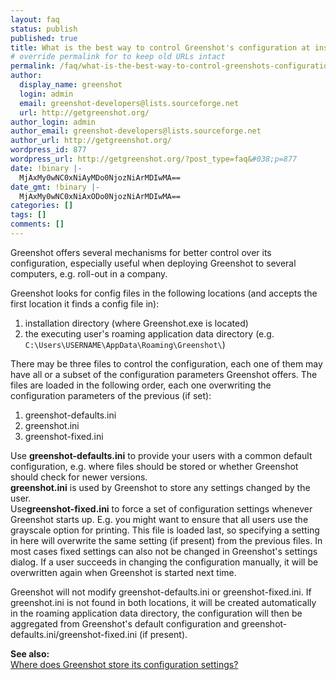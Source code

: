 ```yaml
---
layout: faq
status: publish
published: true
title: What is the best way to control Greenshot's configuration at install time?
# override permalink for to keep old URLs intact
permalink: /faq/what-is-the-best-way-to-control-greenshots-configuration-at-install-time/
author:
  display_name: greenshot
  login: admin
  email: greenshot-developers@lists.sourceforge.net
  url: http://getgreenshot.org/
author_login: admin
author_email: greenshot-developers@lists.sourceforge.net
author_url: http://getgreenshot.org/
wordpress_id: 877
wordpress_url: http://getgreenshot.org/?post_type=faq&#038;p=877
date: !binary |-
  MjAxMy0wNC0xNiAyMDo0NjozNiArMDIwMA==
date_gmt: !binary |-
  MjAxMy0wNC0xNiAxODo0NjozNiArMDIwMA==
categories: []
tags: []
comments: []
---
```

<p>Greenshot offers several mechanisms for better control over its configuration, especially useful when deploying Greenshot to several computers, e.g. roll-out in a company.</p>
<p>Greenshot looks for config files in the following locations (and accepts the first location it finds a config file in):</p>
<ol>
<li>installation directory (where Greenshot.exe is located)</li>
<li>the executing user's roaming application data directory (e.g. <code>C:\Users\USERNAME\AppData\Roaming\Greenshot\</code>)</li>
</ol>
<p>There may be three files to control the configuration, each one of them may have all or a subset of the configuration parameters Greenshot offers. The files are loaded in the following order, each one overwriting the configuration parameters of the previous (if set):</p>
<ol>
<li>greenshot-defaults.ini</li>
<li>greenshot.ini</li>
<li>greenshot-fixed.ini</li>
</ol>
<p>Use <strong>greenshot-defaults.ini</strong> to provide your users with a common default configuration, e.g. where files should be stored or whether Greenshot should check for newer versions.<br />
<strong>greenshot.ini</strong> is used by Greenshot to store any settings changed by the user.<br />
Use<strong>greenshot-fixed.ini</strong> to force a set of configuration settings whenever Greenshot starts up. E.g. you might want to ensure that all users use the grayscale option for printing. This file is loaded last, so specifying a setting in here will overwrite the same setting (if present) from the previous files. In most cases fixed settings can also not be changed in Greenshot's settings dialog. If a user succeeds in changing the configuration manually, it will be overwritten again when Greenshot is started next time.</p>
<p>Greenshot will not modify greenshot-defaults.ini or greenshot-fixed.ini. If greenshot.ini is not found in both locations, it will be created automatically in the roaming application data directory, the configuration will then be aggregated from Greenshot's default configuration and greenshot-defaults.ini/greenshot-fixed.ini (if present).</p>
<p><strong>See also:</strong><br />
<a href="http://getgreenshot.org/faq/where-does-greenshot-store-its-configuration-settings/" title="Where does Greenshot store its configuration settings?">Where does Greenshot store its configuration settings?</a></p>
